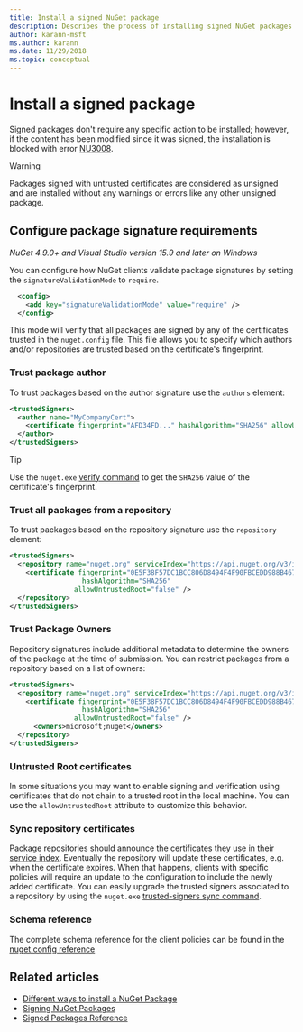 ```yaml
---
title: Install a signed NuGet package
description: Describes the process of installing signed NuGet packages and configuring package signature trust settings.
author: karann-msft
ms.author: karann
ms.date: 11/29/2018
ms.topic: conceptual
---
```


# Install a signed package

Signed packages don't require any specific action to be installed; however, if the content has been modified since it was signed, the installation is blocked with error [NU3008](../reference/errors-and-warnings/NU3008.md).

> [!Warning]
> Packages signed with untrusted certificates are considered as unsigned and are installed without any warnings or errors like any other unsigned package.

## Configure package signature requirements

*NuGet 4.9.0+ and Visual Studio version 15.9 and later on Windows*

You can configure how NuGet clients validate package signatures by setting the `signatureValidationMode` to `require`. 

```xml
  <config>
    <add key="signatureValidationMode" value="require" />    
  </config>
```

This mode will verify that all packages are signed by any of the certificates trusted in the `nuget.config` file. This file allows you to specify which authors and/or repositories are trusted based on the certificate's fingerprint. 

### Trust package author

To trust packages based on the author signature use the `authors` element:

```xml
<trustedSigners>
  <author name="MyCompanyCert">
    <certificate fingerprint="AFD34FD..." hashAlgorithm="SHA256" allowUntrustedRoot="false" />
  </author>
</trustedSigners>
```

>[!TIP]
>Use the `nuget.exe` [verify command](https://docs.microsoft.com/en-us/nuget/tools/cli-ref-verify) to get the `SHA256` value of the certificate's fingerprint.


### Trust all packages from a repository

To trust packages based on the repository signature use the `repository` element:

```xml
<trustedSigners>  
  <repository name="nuget.org" serviceIndex="https://api.nuget.org/v3/index.json">
    <certificate fingerprint="0E5F38F57DC1BCC806D8494F4F90FBCEDD988B4676070...." 
                  hashAlgorithm="SHA256" 
                allowUntrustedRoot="false" />
  </repository>
</trustedSigners>
```

### Trust Package Owners

Repository signatures include additional metadata to determine the owners of the package at the time of submission. You can restrict packages from a repository based on a list of owners:

```xml
<trustedSigners>  
  <repository name="nuget.org" serviceIndex="https://api.nuget.org/v3/index.json">
    <certificate fingerprint="0E5F38F57DC1BCC806D8494F4F90FBCEDD988B4676070...." 
                  hashAlgorithm="SHA256" 
                allowUntrustedRoot="false" />
      <owners>microsoft;nuget</owners>
  </repository>
</trustedSigners>
```

### Untrusted Root certificates

In some situations you may want to enable signing and verification using certificates that do not chain to a trusted root in the local machine. You can use the `allowUntrustedRoot` attribute to customize this behavior.

### Sync repository certificates

Package repositories should announce the certificates they use in their [service index](https://docs.microsoft.com/en-us/nuget/api/service-index). Eventually the repository will update these certificates, e.g. when the certificate expires. When that happens, clients with specific policies will require an update to the configuration to include the newly added certificate. You can easily upgrade the trusted signers associated to a repository by using the `nuget.exe` [trusted-signers sync command](/nuget/tools/cli-ref-trusted-signers.md#nuget-trusted-signers-sync--name-).

### Schema reference

The complete schema reference for the client policies can be found in the [nuget.config reference](/nuget/reference/nuget-config-file#trustedsigners-section)

## Related articles

- [Different ways to install a NuGet Package](ways-to-install-a-package.md)
- [Signing NuGet Packages](../create-packages/Sign-a-Package.md)
- [Signed Packages Reference](../reference/Signed-Packages-Reference.md)
